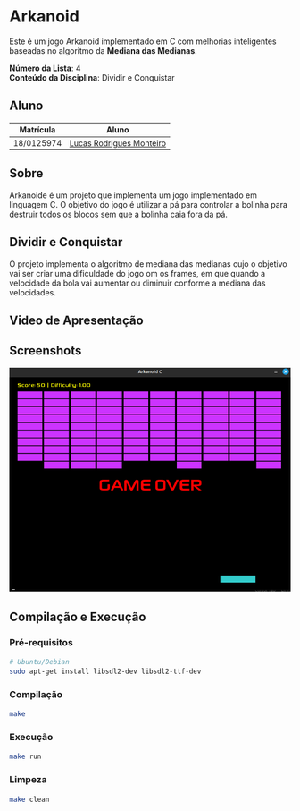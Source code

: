 # Arkanoid

Este é um jogo Arkanoid implementado em C com melhorias inteligentes baseadas no algoritmo da **Mediana das Medianas**.

**Número da Lista**: 4<br>
**Conteúdo da Disciplina**: Dividir e Conquistar

## Aluno

| Matrícula | Aluno |
| -- | -- |
| 18/0125974 | [Lucas Rodrigues Monteiro](https://github.com/nickby2) |

## Sobre

Arkanoide é um projeto que implementa um jogo implementado em linguagem C. O objetivo do jogo é utilizar a pá para controlar a bolinha para destruir todos os blocos sem que a bolinha caia fora da pá. 

##  Dividir e Conquistar

O projeto implementa o algoritmo de mediana das medianas cujo o objetivo vai ser criar uma dificuldade do jogo om os frames, em que quando a velocidade da bola vai aumentar ou diminuir conforme a mediana das velocidades. 


## Video de Apresentação


## Screenshots
![logo](assets/Arkanoid.png)


## Compilação e Execução

### Pré-requisitos
```bash
# Ubuntu/Debian
sudo apt-get install libsdl2-dev libsdl2-ttf-dev


```

### Compilação
```bash
make
```

### Execução
```bash
make run
```

### Limpeza
```bash
make clean
```

